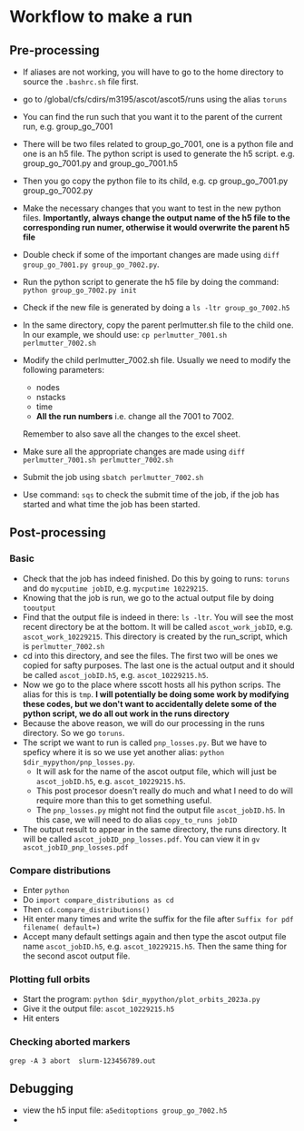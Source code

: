# Workflow to make a run

## Pre-processing
- If aliases are not working, you will have to go to the home directory to source the `.bashrc.sh` file first. 
- go to /global/cfs/cdirs/m3195/ascot/ascot5/runs using the alias `toruns`
- You can find the run such that you want it to the parent of the current run, e.g. group_go_7001
- There will be two files related to group_go_7001, one is a python file and one is an h5 file. The python script is used to generate the h5 script. e.g. group_go_7001.py and group_go_7001.h5
- Then you go copy the python file to its child, e.g. cp group_go_7001.py group_go_7002.py
- Make the necessary changes that you want to test in the new python files. **Importantly, always change the output name of the h5 file to the corresponding run numer, otherwise it would overwrite the parent h5 file** 
- Double check if some of the important changes are made using `diff group_go_7001.py group_go_7002.py`. 
- Run the python script to generate the h5 file by doing the command: `python group_go_7002.py init` 
- Check if the new file is generated by doing a `ls -ltr group_go_7002.h5`
- In the same directory, copy the parent perlmutter.sh file to the child one. In our example, we should use: `cp perlmutter_7001.sh perlmutter_7002.sh`
- Modify the child perlmutter_7002.sh file. Usually we need to modify the following parameters: 
    - nodes
    - nstacks
    - time 
    - **All the run numbers** i.e. change all the 7001 to 7002. 
    
    Remember to also save all the changes to the excel sheet. 
- Make sure all the appropriate changes are made using `diff perlmutter_7001.sh perlmutter_7002.sh` 
- Submit the job using `sbatch perlmutter_7002.sh`
- Use command: `sqs` to check the submit time of the job, if the job has started and what time the job has been started. 

## Post-processing
### Basic
- Check that the job has indeed finished. Do this by going to runs: `toruns` and do `mycputime jobID`, e.g. `mycputime 10229215`. 
- Knowing that the job is run, we go to the actual output file by doing `tooutput`
- Find that the output file is indeed in there: `ls -ltr`. You will see the most recent directory be at the bottom. It will be called `ascot_work_jobID`, e.g. `ascot_work_10229215`. This directory is created by the run_script, which is `perlmutter_7002.sh`
- cd into this directory, and see the files. The first two will be ones we copied for safty purposes. The last one is the actual output and it should be called `ascot_jobID.h5`, e.g. `ascot_10229215.h5`. 
- Now we go to the place where sscott hosts all his python scrips. The alias for this is `tmp`. **I will potentially be doing some work by modifying these codes, but we don't want to accidentally delete some of the python script, we do all out work in the runs directory**
- Because the above reason, we will do our processing in the runs directory. So we go `toruns`. 
- The script we want to run is called `pnp_losses.py`. But we have to speficy where it is so we use yet another alias: `python $dir_mypython/pnp_losses.py`.
    - It will ask for the name of the ascot output file, which will just be `ascot_jobID.h5`, e.g. `ascot_10229215.h5`. 
    - This post procesor doesn't really do much and what I need to do will require more than this to get something useful. 
    - The `pnp_losses.py` might not find the output file `ascot_jobID.h5`. In this case, we will need to do alias `copy_to_runs jobID`
- The output result to appear in the same directory, the runs directory. It will be called `ascot_jobID_pnp_losses.pdf`. You can view it in `gv ascot_jobID_pnp_losses.pdf`

### Compare distributions
- Enter `python`
- Do `import compare_distributions as cd`
- Then `cd.compare_distributions()`
- Hit enter many times and write the suffix for the file after `Suffix for pdf filename( default=) `
- Accept many default settings again and then type the ascot output file name `ascot_jobID.h5`, e.g. `ascot_10229215.h5`. Then the same thing for the second ascot output file. 


### Plotting full orbits
- Start the program: `python $dir_mypython/plot_orbits_2023a.py`
- Give it the output file: `ascot_10229215.h5`
- Hit enters


### Checking aborted markers
`grep -A 3 abort  slurm-123456789.out`


## Debugging
- view the h5 input file: `a5editoptions group_go_7002.h5`
- 


